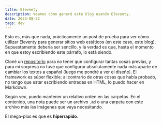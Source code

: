 ```yaml
---
title: Eleventy
description: Veamos cómo generé este blog usando Eleventy.
date: 2023-08-22
tags: dev
---
```

Esto es, más que nada, prácticamente un post de prueba para ver cómo utilizar Eleventy para generar sitios web estáticos (en este caso, este blog). Supuestamente debería ser sencillo, y la verdad es que, hasta el momento en que estoy escribiendo este párrafo, lo está siendo.

Cloné un [repositorio](https://github.com/11ty/eleventy-base-blog) para no tener que configurar tantas cosas previas, y para mi sorpresa no tuve que configurar absolutamente nada más aparte de cambiar los textos a español (luego me pondré a ver el diseño). El framework es súper flexible; al  contrario de otras cosas que había probado, no tengo que estar escribiendo entradas en HTML, lo puedo hacer en Markdown.

Según veo, puedo mantener un relativo orden en las carpetas. En el contenido, una nota puede ser un archivo ```.md``` o una carpeta con este archivo más las imágenes que vaya necesitando.

El mega-plus es que es **híperrapido**.